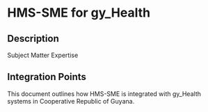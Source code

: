 # HMS-SME for gy_Health

## Description

Subject Matter Expertise

## Integration Points

This document outlines how HMS-SME is integrated with gy_Health systems in Cooperative Republic of Guyana.
